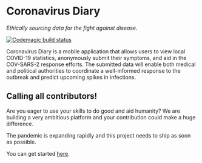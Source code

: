# Coronavirus Diary
_Ethically sourcing data for the fight against disease._

[![Codemagic build status](https://api.codemagic.io/apps/5e7baffcda0eac000e5d472c/5e7baffcda0eac000e5d472b/status_badge.svg)](https://codemagic.io/apps/5e7baffcda0eac000e5d472c/5e7baffcda0eac000e5d472b/latest_build)

Coronavirus Diary is a mobile application that allows users to view local COVID-19 statistics, anonymously submit their symptoms, and aid in the COV-SARS-2 response efforts. The submitted data will enable both medical and political authorities to coordinate a well-informed response to the outbreak and predict upcoming spikes in infections.

## Calling all contributors!
Are you eager to use your skills to do good and aid humanity? We are building a very ambitious platform and your contribution could make a huge difference.

The pandemic is expanding rapidly and this project needs to ship as soon as possible.

You can get started [here](CONTRIBUTING.md).
